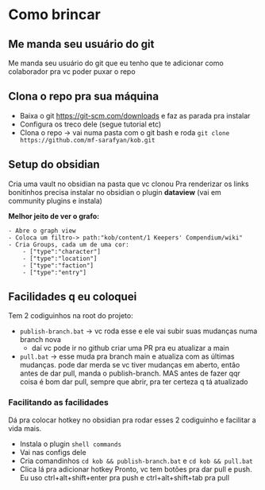 
# Como brincar

## Me manda seu usuário do git
Me manda seu usuário do git que eu tenho que te adicionar como colaborador pra vc poder puxar o repo

## Clona o repo pra sua máquina
- Baixa o git https://git-scm.com/downloads e faz as parada pra instalar
- Configura os treco dele (segue tutorial etc)
- Clona o repo -> vai numa pasta com o git bash e roda `git clone https://github.com/mf-sarafyan/kob.git`

## Setup do obsidian
Cria uma vault no obsidian na pasta que vc clonou 
Pra renderizar os links bonitinhos precisa instalar no obsidian o plugin **dataview** (vai em community plugins e instala)

**Melhor jeito de ver o grafo:**
```
- Abre o graph view
- Coloca um filtro-> path:"kob/content/1 Keepers' Compendium/wiki"  
- Cria Groups, cada um de uma cor:
	- ["type":"character"]
	- ["type":"location"]
	- ["type":"faction"]
	- ["type":"entry"]
```

## Facilidades q eu coloquei
Tem 2 codiguinhos na root do projeto:
- `publish-branch.bat` -> vc roda esse e ele vai subir suas mudanças numa branch nova
	- daí vc pode ir no github criar uma PR pra eu atualizar a main 
- `pull.bat` -> esse muda pra branch main e atualiza com as últimas mudanças. pode dar merda se vc tiver mudanças em aberto, então antes de dar pull, manda o publish-branch. MAS antes de fazer qqr coisa é bom dar pull, sempre que abrir, pra ter certeza q tá atualizado 

### Facilitando as facilidades
Dá pra colocar hotkey no obsidian pra rodar esses 2 codiguinho e facilitar a vida mais. 
- Instala o plugin `shell commands`
- Vai nas configs dele
- Cria comandinhos `cd kob && publish-branch.bat` e `cd kob && pull.bat` 
- Clica lá pra adicionar hotkey
Pronto, vc tem botões pra dar pull e push. Eu uso ctrl+alt+shift+enter pra push e ctrl+alt+shift+tab pra pull
